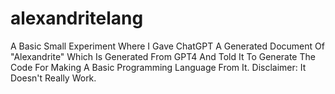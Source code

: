 # alexandritelang
A Basic Small Experiment Where I Gave ChatGPT A Generated Document Of "Alexandrite" Which Is Generated From GPT4 And Told It To Generate The Code For Making A Basic Programming Language From It.
Disclaimer: It Doesn't Really Work.
